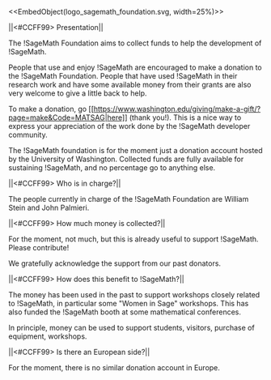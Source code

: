 <<EmbedObject(logo_sagemath_foundation.svg, width=25%)>>

||<#CCFF99> Presentation||

The !SageMath Foundation aims to collect funds to help the development of !SageMath.

People that use and enjoy !SageMath are encouraged to make a donation to the !SageMath Foundation. People that have used !SageMath in their research work and have some available money from their grants are also very welcome to give a little back to help.

To make a donation, go [[https://www.washington.edu/giving/make-a-gift/?page=make&Code=MATSAG|here]] (thank you!). This is a nice way to express your appreciation of the work done by the !SageMath developer community.

The !SageMath foundation is for the moment just a donation account hosted by the University of Washington. Collected funds are fully available for sustaining !SageMath, and no percentage go to anything else.

||<#CCFF99> Who is in charge?||

The people currently in charge of the !SageMath Foundation are William Stein and John Palmieri.

||<#CCFF99> How much money is collected?||

For the moment, not much, but this is already useful to support !SageMath. Please contribute!

We gratefully acknowledge the support from our past donators.

||<#CCFF99> How does this benefit to !SageMath?||

The money has been used in the past to support workshops closely related to !SageMath, in particular some "Women in Sage" workshops. This has also funded the !SageMath booth at some mathematical conferences.

In principle, money can be used to support students, visitors, purchase of equipment, workshops.

||<#CCFF99> Is there an European side?||

For the moment, there is no similar donation account in Europe.

